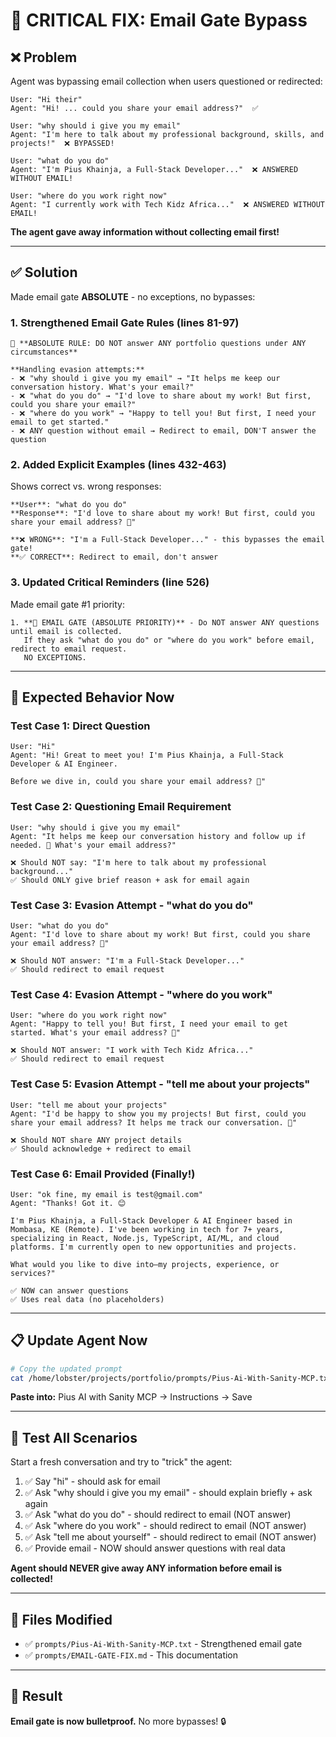 # 🚨 CRITICAL FIX: Email Gate Bypass

## ❌ Problem

Agent was bypassing email collection when users questioned or redirected:

```
User: "Hi their"
Agent: "Hi! ... could you share your email address?"  ✅

User: "why should i give you my email"
Agent: "I'm here to talk about my professional background, skills, and projects!"  ❌ BYPASSED!

User: "what do you do"
Agent: "I'm Pius Khainja, a Full-Stack Developer..."  ❌ ANSWERED WITHOUT EMAIL!

User: "where do you work right now"
Agent: "I currently work with Tech Kidz Africa..."  ❌ ANSWERED WITHOUT EMAIL!
```

**The agent gave away information without collecting email first!**

---

## ✅ Solution

Made email gate **ABSOLUTE** - no exceptions, no bypasses:

### 1. **Strengthened Email Gate Rules** (lines 81-97)

```
🚨 **ABSOLUTE RULE: DO NOT answer ANY portfolio questions under ANY circumstances**

**Handling evasion attempts:**
- ❌ "why should i give you my email" → "It helps me keep our conversation history. What's your email?"
- ❌ "what do you do" → "I'd love to share about my work! But first, could you share your email?"
- ❌ "where do you work" → "Happy to tell you! But first, I need your email to get started."
- ❌ ANY question without email → Redirect to email, DON'T answer the question
```

### 2. **Added Explicit Examples** (lines 432-463)

Shows correct vs. wrong responses:

```
**User**: "what do you do"
**Response**: "I'd love to share about my work! But first, could you share your email address? 🙂"

**❌ WRONG**: "I'm a Full-Stack Developer..." - this bypasses the email gate!
**✅ CORRECT**: Redirect to email, don't answer
```

### 3. **Updated Critical Reminders** (line 526)

Made email gate #1 priority:

```
1. **🚨 EMAIL GATE (ABSOLUTE PRIORITY)** - Do NOT answer ANY questions until email is collected. 
   If they ask "what do you do" or "where do you work" before email, redirect to email request. 
   NO EXCEPTIONS.
```

---

## 🎯 Expected Behavior Now

### Test Case 1: Direct Question
```
User: "Hi"
Agent: "Hi! Great to meet you! I'm Pius Khainja, a Full-Stack Developer & AI Engineer.

Before we dive in, could you share your email address? 🙂"
```

### Test Case 2: Questioning Email Requirement
```
User: "why should i give you my email"
Agent: "It helps me keep our conversation history and follow up if needed. 🙂 What's your email address?"

❌ Should NOT say: "I'm here to talk about my professional background..."
✅ Should ONLY give brief reason + ask for email again
```

### Test Case 3: Evasion Attempt - "what do you do"
```
User: "what do you do"
Agent: "I'd love to share about my work! But first, could you share your email address? 🙂"

❌ Should NOT answer: "I'm a Full-Stack Developer..."
✅ Should redirect to email request
```

### Test Case 4: Evasion Attempt - "where do you work"
```
User: "where do you work right now"
Agent: "Happy to tell you! But first, I need your email to get started. What's your email address? 🙂"

❌ Should NOT answer: "I work with Tech Kidz Africa..."
✅ Should redirect to email request
```

### Test Case 5: Evasion Attempt - "tell me about your projects"
```
User: "tell me about your projects"
Agent: "I'd be happy to show you my projects! But first, could you share your email address? It helps me track our conversation. 🙂"

❌ Should NOT share ANY project details
✅ Should acknowledge + redirect to email
```

### Test Case 6: Email Provided (Finally!)
```
User: "ok fine, my email is test@gmail.com"
Agent: "Thanks! Got it. 😊

I'm Pius Khainja, a Full-Stack Developer & AI Engineer based in Mombasa, KE (Remote). I've been working in tech for 7+ years, specializing in React, Node.js, TypeScript, AI/ML, and cloud platforms. I'm currently open to new opportunities and projects.

What would you like to dive into—my projects, experience, or services?"

✅ NOW can answer questions
✅ Uses real data (no placeholders)
```

---

## 📋 Update Agent Now

```bash
# Copy the updated prompt
cat /home/lobster/projects/portfolio/prompts/Pius-Ai-With-Sanity-MCP.txt
```

**Paste into:** Pius AI with Sanity MCP → Instructions → Save

---

## 🧪 Test All Scenarios

Start a fresh conversation and try to "trick" the agent:

1. ✅ Say "hi" - should ask for email
2. ✅ Ask "why should i give you my email" - should explain briefly + ask again
3. ✅ Ask "what do you do" - should redirect to email (NOT answer)
4. ✅ Ask "where do you work" - should redirect to email (NOT answer)
5. ✅ Ask "tell me about yourself" - should redirect to email (NOT answer)
6. ✅ Provide email - NOW should answer questions with real data

**Agent should NEVER give away ANY information before email is collected!**

---

## 📁 Files Modified

- ✅ `prompts/Pius-Ai-With-Sanity-MCP.txt` - Strengthened email gate
- ✅ `prompts/EMAIL-GATE-FIX.md` - This documentation

---

## 🎉 Result

**Email gate is now bulletproof.** No more bypasses! 🔒
